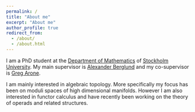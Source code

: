```yaml
---
permalink: /
title: "About me"
excerpt: "About me"
author_profile: true
redirect_from: 
  - /about/
  - /about.html
---
```


I am a PhD student at the [Department of Mathematics](https://www.su.se/department-of-mathematics/) of [Stockholm University](https://www.su.se/english/).
My main supervisor is [Alexander Berglund](https://staff.math.su.se/alexb/) and my co-supervisor is [Greg Arone](https://www.su.se/english/profiles/graro-1.250967).

I am mainly interested in algebraic topology.
More specifically my focus has been on moduli spaces of high dimensional manifolds.
However I am also interested in functor calculus and have recently been working on the theory of operads and related structures.
